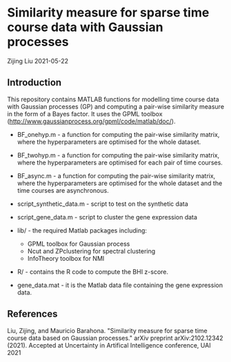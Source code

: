 Similarity measure for sparse time course data with Gaussian processes
================
Zijing Liu
2021-05-22

Introduction
------------
This repository contains MATLAB functions for modelling time course data with
Gaussian processes (GP) and computing a pair-wise similarity measure in the form of
a Bayes factor. It uses the GPML toolbox (http://www.gaussianprocess.org/gpml/code/matlab/doc/).

* BF_onehyp.m - a function for computing the pair-wise similarity matrix, where the hyperparameters are optimised for the whole dataset.
* BF_twohyp.m - a function for computing the pair-wise similarity matrix, where the hyperparameters are optimised for each pair of time courses.
* BF_async.m - a function for computing the pair-wise similarity matrix, where the hyperparameters are optimised for the whole dataset and the time courses are asynchronous.
* script_synthetic_data.m - script to test on the synthetic data
* script_gene_data.m - script to cluster the gene expression data

* lib/ - the required Matlab packages including:
	* GPML toolbox for Gaussian process
	* Ncut and ZPclustering for spectral clustering
	* InfoTheory toolbox for NMI

* R/ - contains the R code to compute the BHI z-score.
* gene_data.mat - it is the Matlab data file containing the gene expression data.

References
------------
Liu, Zijing, and Mauricio Barahona. "Similarity measure for sparse time course data based on Gaussian processes." arXiv preprint arXiv:2102.12342 (2021). Accepted at Uncertainty in Artifical Intelligence conference, UAI 2021
